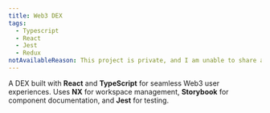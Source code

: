 ```yaml
---
title: Web3 DEX
tags:
  - Typescript
  - React
  - Jest
  - Redux
notAvailableReason: This project is private, and I am unable to share a link to it.
---
```


A DEX built with **React** and **TypeScript** for seamless Web3 user experiences. Uses **NX** for workspace management, **Storybook** for component documentation, and **Jest** for testing.
